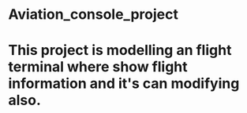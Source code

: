 # Aviation_console_project

# This project is modelling an flight terminal where show flight information and it's can modifying also.